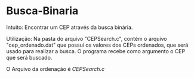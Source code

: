# Busca-Binaria
Intuito: Encontrar um CEP através da busca binária.

Utilização: Na pasta do arquivo "CEPSearch.c", contém o arquivo "cep_ordenado.dat" que possui os valores dos CEPs ordenados, que será usado para realizar a busca. O programa recebe como argumento o CEP que será buscado.

O Arquivo da ordenação é *CEPSearch.c*
